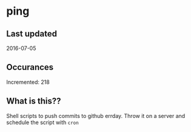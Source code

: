 # ping

## Last updated
2016-07-05

## Occurances
Incremented: 218

## What is this?? 
Shell scripts to push commits to github errday. Throw it on a server and schedule the script with `cron`
